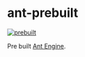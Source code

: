 # ant-prebuilt

[![prebuilt](https://github.com/actboy168/ant-prebuilt/actions/workflows/prebuilt.yml/badge.svg)](https://github.com/actboy168/ant-prebuilt/actions/workflows/prebuilt.yml)

Pre built [Ant Engine](https://github.com/ejoy/ant).

